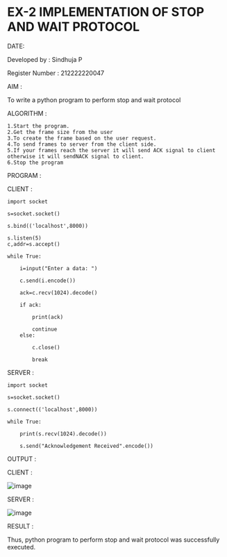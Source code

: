 # EX-2 IMPLEMENTATION OF STOP AND WAIT PROTOCOL

DATE:

Developed by : Sindhuja P

Register Number : 212222220047

AIM :

To write a python program to perform stop and wait protocol

ALGORITHM :

    1.Start the program.
    2.Get the frame size from the user
    3.To create the frame based on the user request.
    4.To send frames to server from the client side.
    5.If your frames reach the server it will send ACK signal to client otherwise it will sendNACK signal to client.
    6.Stop the program

PROGRAM :

CLIENT :

    import socket

    s=socket.socket()
    
    s.bind(('localhost',8000))
    
    s.listen(5)
    c,addr=s.accept()
    
    while True:
    
        i=input("Enter a data: ")
    
        c.send(i.encode())
    
        ack=c.recv(1024).decode()
    
        if ack:
        
            print(ack)
        
            continue
        else:
        
            c.close()
        
            break

SERVER :

    import socket
    
    s=socket.socket()
    
    s.connect(('localhost',8000))
    
    while True:
    
        print(s.recv(1024).decode())
    
        s.send("Acknowledgement Received".encode())


OUTPUT :

CLIENT :

![image](https://github.com/Sindhuja9585/EX-2/assets/122860624/e3c99880-ad63-4b2b-afb0-d141e5a01ef5)

SERVER :

![image](https://github.com/Sindhuja9585/EX-2/assets/122860624/c0713089-f946-4c8f-ab26-a990b4689712)


RESULT :

Thus, python program to perform stop and wait protocol was successfully executed.



